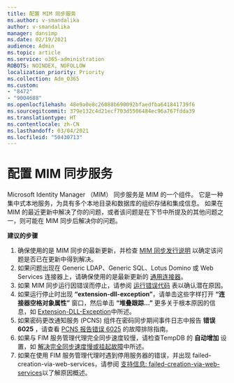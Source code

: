 ```yaml
---
title: 配置 MIM 同步服务
ms.author: v-smandalika
author: v-smandalika
manager: dansimp
ms.date: 02/19/2021
audience: Admin
ms.topic: article
ms.service: o365-administration
ROBOTS: NOINDEX, NOFOLLOW
localization_priority: Priority
ms.collection: Adm_O365
ms.custom:
- "8472"
- "9004688"
ms.openlocfilehash: 48e9a0e8c26088b690092bfaedfba641841739f6
ms.sourcegitcommit: 379e132c4d21ecf703d5506484ec96a767fdda39
ms.translationtype: HT
ms.contentlocale: zh-CN
ms.lasthandoff: 03/04/2021
ms.locfileid: "50430713"
---
```

# <a name="configure-mim-sync-service"></a>配置 MIM 同步服务

Microsoft Identity Manager （MIM） 同步服务是 MIM 的一个组件。 它是一种集中式本地服务，为具有多个本地目录和数据库的组织存储和集成信息。 如果在 MIM 的最近更新中解决了你的问题，或者该问题是在下节中所提及的其他问题之一，则可能在 MIM 同步后解决你的问题。

**建议的步骤**

1. 确保使用的是 MIM 同步的最新更新，并检查 [MIM 同步发行说明](https://docs.microsoft.com/microsoft-identity-manager/reference/version-history) 以确定该问题是否已在更新中得到解决。
2. 如果问题出现在 Generic LDAP、Generic SQL、Lotus Domino 或 Web Services 连接器上，请确保使用的是最新更新的 [通用连接器](https://docs.microsoft.com/microsoft-identity-manager/reference/microsoft-identity-manager-2016-connector-version-history)。
3. 如果 MIM 同步运行因错误而停止，请参阅 [运行错误代码](https://docs.microsoft.com/microsoft-identity-manager/reference/maerrorcodes) 表以确认潜在原因。
4. 如果运行停止时出现 **“extension-dll-exception”**，请单击这些字样打开 **“连接器空格对象属性”** 窗口，然后单击 **“堆叠跟踪...”** 更多关于根本原因的信息，如 [Extension-DLL-Exception](https://social.technet.microsoft.com/wiki/contents/articles/7515.fim-troubleshooting-extension-dll-exception.aspx)中所述。
5. 如果密码更改通知服务 (PCNS) 组件在密码同步期间事件日志中报告 **错误 6025** ，请查看 [PCNS 报告错误 6025](https://social.technet.microsoft.com/wiki/contents/articles/4159.pcns-troubleshooting-event-id-6025.aspx) 的故障排除指南。
6. 如果与 FIM 服务管理代理完全同步速度较慢，请检查TempDB 的 **自动增加** 设置，如 [解决完全同步速度慢或挂起故障](https://social.technet.microsoft.com/wiki/contents/articles/14713.troubleshooting-fim-performance-slow-or-hanging-full-synchronization.aspx)中所述。
7. 如果在使用 FIM 服务管理代理时遇到停用服务器的错误，并出现 failed-creation-via-web-services，请参阅 [支持信息: failed-creation-via-web-services](https://docs.microsoft.com/archive/blogs/iamsupport/support-info-fimma-failed-creation-via-web-services)以了解原因概述。


